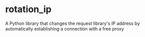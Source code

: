 # rotation_ip

A Python library that changes the request library's IP address by automatically establishing a connection with a free proxy